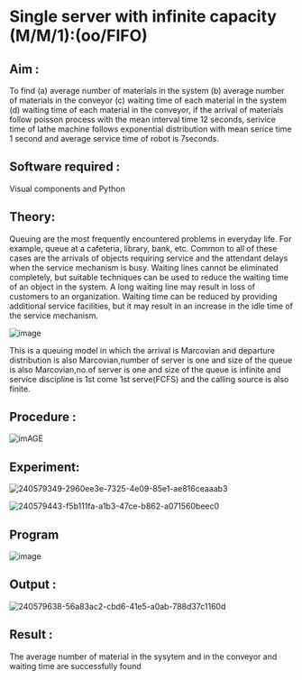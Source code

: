 # Single server with infinite capacity (M/M/1):(oo/FIFO)
## Aim :
To find (a) average number of materials in the system (b) average number of materials in the conveyor (c) waiting time of each material in the system (d) waiting time of each material in the conveyor, if the arrival  of materials follow poisson process with the mean interval time 12 seconds, serivice time of lathe machine follows exponential distribution with mean serice time 1 second and average service time of robot is 7seconds.

## Software required :
Visual components and Python

## Theory:
Queuing are the most frequently encountered problems in everyday life. For example, queue at a cafeteria, library, bank, etc. Common to all of these cases are the arrivals of objects requiring service and the attendant delays when the service mechanism is busy. Waiting lines cannot be eliminated completely, but suitable techniques can be used to reduce the waiting time of an object in the system. A long waiting line may result in loss of customers to an organization. Waiting time can be reduced by providing additional service facilities, but it may result in an increase in the idle time of the service mechanism.

![image](1.png)

This is a queuing model in which the arrival is Marcovian and departure distribution is also Marcovian,number of server is one and size of the queue is also Marcovian,no.of server is one and size of the queue is infinite and service discipline is 1st come 1st serve(FCFS) and the calling source is also finite.

## Procedure :

![imAGE](2.png)



## Experiment:
![240579349-2960ee3e-7325-4e09-85e1-ae816ceaaab3](https://github.com/gayathrimurugan12/Single-server-infinite-capacity---Markov-Model/assets/149365374/01a501a9-e5f8-456a-bd2d-9e9f47fcb20d)

![240579443-f5b111fa-a1b3-47ce-b862-a071560beec0](https://github.com/gayathrimurugan12/Single-server-infinite-capacity---Markov-Model/assets/149365374/39f8f38a-8510-48a3-a14b-6ae708ce8df5)

 
## Program
![image](https://github.com/ramjan1729/Single-server-infinite-capacity---Markov-Model/assets/103921593/5f1fd58d-5929-4c51-89ea-4cef009e5bad)

## Output :
![240579638-56a83ac2-cbd6-41e5-a0ab-788d37c1160d](https://github.com/gayathrimurugan12/Single-server-infinite-capacity---Markov-Model/assets/149365374/f4a9d79d-0a1f-4a39-b5ac-bffac4448920)

## Result :
The average number of material in the sysytem and in the conveyor and waiting time are successfully found
